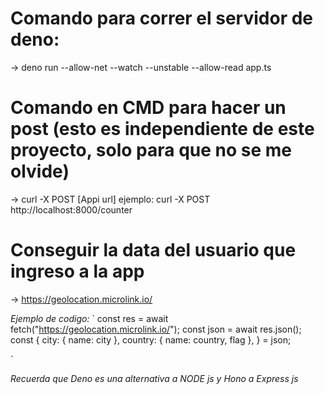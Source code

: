 # Comando para correr el servidor de deno:

-> deno run --allow-net --watch --unstable --allow-read app.ts

# Comando en CMD para hacer un post (esto es independiente de este proyecto, solo para que no se me olvide)

-> curl -X POST [Appi url]
ejemplo: curl -X POST http://localhost:8000/counter

# Conseguir la data del usuario que ingreso a la app

-> https://geolocation.microlink.io/

_Ejemplo de codigo:_
`
const res = await fetch("https://geolocation.microlink.io/");
const json = await res.json();
const {
city: { name: city },
country: { name: country, flag },
} = json;

`

_Recuerda que Deno es una alternativa a NODE js y Hono a Express js_
